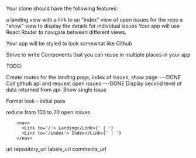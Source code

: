 Your clone should have the following features:

a landing view with a link to
an "index" view of open issues for the repo
a "show" view to display the details for individual issues
Your app will use React Router to navigate between different views.

Your app will be styled to look somewhat like Github

Strive to write Components that you can reuse in multiple places in your app



TODO: 

Create routes for the landing page, index of issues, show page ---DONE
Call github api and request open issues ---DONE
Display second level of data returned from api.
Show single issue

Format look - initial pass

reduce from 100 to 20 open issues

        <nav>
          <Link to='/'> Landing</Link>{' | '}
          <Link to='/index'> Index</Link>{' | '}
        </nav>



url
repository_url
labels_url
comments_url

